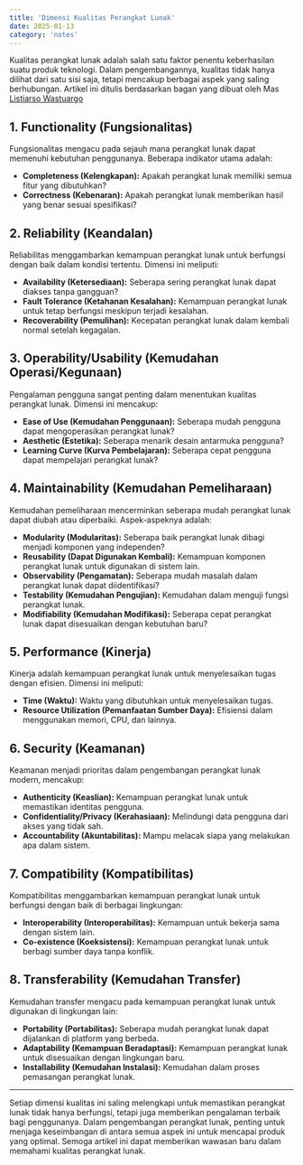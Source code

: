 ```yaml
---
title: 'Dimensi Kualitas Perangkat Lunak'
date: 2025-01-13
category: 'notes'
---
```


Kualitas perangkat lunak adalah salah satu faktor penentu keberhasilan suatu produk teknologi. Dalam pengembangannya, kualitas tidak hanya dilihat dari satu sisi saja, tetapi mencakup berbagai aspek yang saling berhubungan. Artikel ini ditulis berdasarkan bagan yang dibuat oleh Mas [Listiarso Wastuargo](https://www.linkedin.com/in/lwastuargo/) 

## 1. **Functionality (Fungsionalitas)**
Fungsionalitas mengacu pada sejauh mana perangkat lunak dapat memenuhi kebutuhan penggunanya. Beberapa indikator utama adalah:
- **Completeness (Kelengkapan):** Apakah perangkat lunak memiliki semua fitur yang dibutuhkan?
- **Correctness (Kebenaran):** Apakah perangkat lunak memberikan hasil yang benar sesuai spesifikasi?

## 2. **Reliability (Keandalan)**
Reliabilitas menggambarkan kemampuan perangkat lunak untuk berfungsi dengan baik dalam kondisi tertentu. Dimensi ini meliputi:
- **Availability (Ketersediaan):** Seberapa sering perangkat lunak dapat diakses tanpa gangguan?
- **Fault Tolerance (Ketahanan Kesalahan):** Kemampuan perangkat lunak untuk tetap berfungsi meskipun terjadi kesalahan.
- **Recoverability (Pemulihan):** Kecepatan perangkat lunak dalam kembali normal setelah kegagalan.

## 3. **Operability/Usability (Kemudahan Operasi/Kegunaan)**
Pengalaman pengguna sangat penting dalam menentukan kualitas perangkat lunak. Dimensi ini mencakup:
- **Ease of Use (Kemudahan Penggunaan):** Seberapa mudah pengguna dapat mengoperasikan perangkat lunak?
- **Aesthetic (Estetika):** Seberapa menarik desain antarmuka pengguna?
- **Learning Curve (Kurva Pembelajaran):** Seberapa cepat pengguna dapat mempelajari perangkat lunak?

## 4. **Maintainability (Kemudahan Pemeliharaan)**
Kemudahan pemeliharaan mencerminkan seberapa mudah perangkat lunak dapat diubah atau diperbaiki. Aspek-aspeknya adalah:
- **Modularity (Modularitas):** Seberapa baik perangkat lunak dibagi menjadi komponen yang independen?
- **Reusability (Dapat Digunakan Kembali):** Kemampuan komponen perangkat lunak untuk digunakan di sistem lain.
- **Observability (Pengamatan):** Seberapa mudah masalah dalam perangkat lunak dapat diidentifikasi?
- **Testability (Kemudahan Pengujian):** Kemudahan dalam menguji fungsi perangkat lunak.
- **Modifiability (Kemudahan Modifikasi):** Seberapa cepat perangkat lunak dapat disesuaikan dengan kebutuhan baru?

## 5. **Performance (Kinerja)**
Kinerja adalah kemampuan perangkat lunak untuk menyelesaikan tugas dengan efisien. Dimensi ini meliputi:
- **Time (Waktu):** Waktu yang dibutuhkan untuk menyelesaikan tugas.
- **Resource Utilization (Pemanfaatan Sumber Daya):** Efisiensi dalam menggunakan memori, CPU, dan lainnya.

## 6. **Security (Keamanan)**
Keamanan menjadi prioritas dalam pengembangan perangkat lunak modern, mencakup:
- **Authenticity (Keaslian):** Kemampuan perangkat lunak untuk memastikan identitas pengguna.
- **Confidentiality/Privacy (Kerahasiaan):** Melindungi data pengguna dari akses yang tidak sah.
- **Accountability (Akuntabilitas):** Mampu melacak siapa yang melakukan apa dalam sistem.

## 7. **Compatibility (Kompatibilitas)**
Kompatibilitas menggambarkan kemampuan perangkat lunak untuk berfungsi dengan baik di berbagai lingkungan:
- **Interoperability (Interoperabilitas):** Kemampuan untuk bekerja sama dengan sistem lain.
- **Co-existence (Koeksistensi):** Kemampuan perangkat lunak untuk berbagi sumber daya tanpa konflik.

## 8. **Transferability (Kemudahan Transfer)**
Kemudahan transfer mengacu pada kemampuan perangkat lunak untuk digunakan di lingkungan lain:
- **Portability (Portabilitas):** Seberapa mudah perangkat lunak dapat dijalankan di platform yang berbeda.
- **Adaptability (Kemampuan Beradaptasi):** Kemampuan perangkat lunak untuk disesuaikan dengan lingkungan baru.
- **Installability (Kemudahan Instalasi):** Kemudahan dalam proses pemasangan perangkat lunak.

---

Setiap dimensi kualitas ini saling melengkapi untuk memastikan perangkat lunak tidak hanya berfungsi, tetapi juga memberikan pengalaman terbaik bagi penggunanya. Dalam pengembangan perangkat lunak, penting untuk menjaga keseimbangan di antara semua aspek ini untuk mencapai produk yang optimal. Semoga artikel ini dapat memberikan wawasan baru dalam memahami kualitas perangkat lunak.

